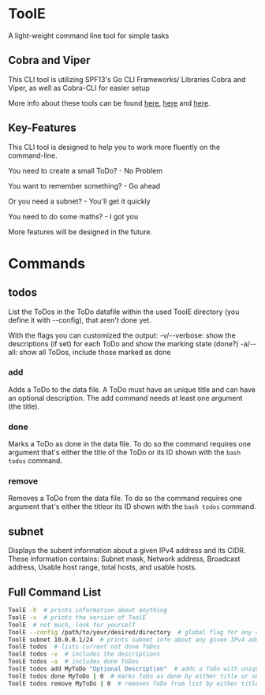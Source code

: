 # ToolE
A light-weight command line tool for simple tasks

## Cobra and Viper
This CLI tool is utilizing SPF13's Go CLI Frameworks/ Libraries Cobra and Viper, as well as Cobra-CLI for easier setup

More info about these tools can be found [here](https://go.dev/solutions/clis), [here](https://github.com/spf13/cobra) and [here](https://github.com/spf13/viper).


## Key-Features

This CLI tool is designed to help you to work more fluently on the command-line.

You need to create a small ToDo? - No Problem

You want to remember something? - Go ahead

Or you need a subnet? - You'll get it quickly

You need to do some maths? - I got you


More features will be designed in the future.

# Commands

## todos

List the ToDos in the ToDo datafile within the used ToolE directory (you define it with --config), that aren't done yet.

With the flags you can customized the output:
    -v/--verbose: show the descriptions (if set) for each ToDo and show the marking state (done?)
    -a/--all: show all ToDos, include those marked as done

### add

Adds a ToDo to the data file.
A ToDo must have an unique title and can have an optional description. The add command needs at least one argument (the title).

### done

Marks a ToDo as done in the data file.
To do so the command requires one argument that's either the title of the ToDo or its ID shown with the ```bash todos``` command.

### remove

Removes a ToDo from the data file.
To do so the command requires one argument that's either the titleor its ID shown with the ```bash todos``` command.


## subnet

Displays the subent information about a given IPv4 address and its CIDR.
These information contains: Subnet mask, Network address, Broadcast address, Usable host range, total hosts, and usable hosts.


## Full Command List

```bash
ToolE -h  # prints information about anything
ToolE -v  # prints the version of ToolE
ToolE  # not much, look for yourself
ToolE --config /path/to/your/desired/directory  # global flag for any command, specifiing with directory to use
ToolE subnet 10.0.0.1/24  # prints subnet info about any given IPv4 address with CIDR
ToolE todos  # lists current not done ToDos
ToolE todos -v  # includes the descriptions
TooLE todos -a  # includes done ToDos
ToolE todos add MyToDo "Optional Description"  # adds a ToDo with unique title and optional description
ToolE todos done MyToDo | 0  # marks ToDo as done by either title or number in list (of ToolE todos)
ToolE todos remove MyToDo | 0  # removes ToDo from list by either title or number in list (of ToolE todos)
```

